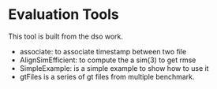 # Evaluation Tools

This tool is built from the dso work.

* associate: to associate timestamp between two file
* AlignSimEfficient: to compute the a sim(3) to get rmse
* SimpleExample: is a simple example to show how to use it
* gtFiles is a series of gt files from multiple benchmark.